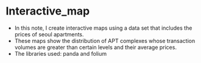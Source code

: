 # Interactive_map

* In this note, I create interactive maps using a data set that includes the prices of seoul apartments.
* These maps show the distribution of APT complexes whose transaction volumes are greater than certain levels and their average prices.
* The libraries used: panda and folium
